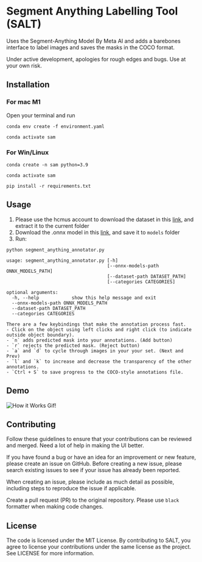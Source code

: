 # Segment Anything Labelling Tool (SALT)

Uses the Segment-Anything Model By Meta AI and adds a barebones interface to label images and saves the masks in the COCO format.

Under active development, apologies for rough edges and bugs. Use at your own risk.

## Installation
### For mac M1 
Open your terminal and run 
```shell
conda env create -f environment.yaml
```
```shell
conda activate sam 
```
### For Win/Linux 
```shell
conda create -n sam python=3.9 
```
```shell
conda activate sam 
```
```shell
pip install -r requirements.txt
```

## Usage
1. Please use the hcmus account to download the dataset in this [link](https://studenthcmusedu.sharepoint.com/:u:/r/sites/Thgicmytnh/Shared%20Documents/%C4%90%E1%BB%93%20%C3%A1n/DATASET/dataset.zip?csf=1&web=1&e=6VtJTd), and extract it to the current folder
2. Download the .onnx model in this [link](https://github.com/quyen228/salt/releases/download/v0.1.0/sam_onnx.570_520.onnx), and save it to `models` folder
3. Run:
```shell
python segment_anything_annotator.py 
```
```shell
usage: segment_anything_annotator.py [-h]
                                     [--onnx-models-path ONNX_MODELS_PATH]
                                     [--dataset-path DATASET_PATH]
                                     [--categories CATEGORIES]

optional arguments:
  -h, --help            show this help message and exit
  --onnx-models-path ONNX_MODELS_PATH
  --dataset-path DATASET_PATH
  --categories CATEGORIES

```
    There are a few keybindings that make the annotation process fast.
    - Click on the object using left clicks and right click (to indicate outside object boundary).
    - `n` adds predicted mask into your annotations. (Add button)
    - `r` rejects the predicted mask. (Reject button)
    - `a` and `d` to cycle through images in your your set. (Next and Prev)
    - `l` and `k` to increase and decrease the transparency of the other annotations.
    - `Ctrl + S` to save progress to the COCO-style annotations file.

## Demo

![How it Works Gif!](https://github.com/anuragxel/salt/raw/main/assets/how-it-works.gif)

## Contributing

Follow these guidelines to ensure that your contributions can be reviewed and merged. Need a lot of help in making the UI better.

If you have found a bug or have an idea for an improvement or new feature, please create an issue on GitHub. Before creating a new issue, please search existing issues to see if your issue has already been reported. 

When creating an issue, please include as much detail as possible, including steps to reproduce the issue if applicable.

Create a pull request (PR) to the original repository. Please use `black` formatter when making code changes.

## License

The code is licensed under the MIT License. By contributing to SALT, you agree to license your contributions under the same license as the project. See LICENSE for more information.

